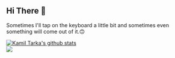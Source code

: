## Hi There 👋
Sometimes I'll tap on the keyboard a little bit and sometimes even something will come out of it.🙃

<a href="https://github.com/anuraghazra/github-readme-stats">
  <img align="center" src="https://github-readme-stats.vercel.app/api?username=Kamil-Tarka&show_icons=true&include_all_commits=true&count_private=true&theme=tokyonight" alt="Kamil Tarka's github stats" />
</a>
<br>
<a href="https://github.com/anuraghazra/github-readme-stats">
  <img align="center" src="https://github-readme-stats.vercel.app/api/top-langs/?username=Kamil-Tarka&langs_count=10&layout=compact&theme=tokyonight" />
</a>

